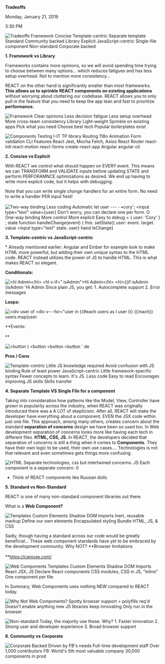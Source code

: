 **Tradeoffs**

Monday, January 21, 2019

3:30 PM

![Tradeoffs Framework Concise Template-centric Separate template Standard Community backed Library Explicit JavaScript-centric Single-file component Non-standard Corporate backed ](001_Tradeoffs_000.png)

**1. Framework vs Library**

Frameworks contains more opinions, so we will avoid spending time trying to choose between many options... which reduces fatigues and has less setup overhead. Not to mention more consistency...

REACT on the other hand is significantly smaller than most frameworks. **This allows us to sprinkle REACT components on existing applications** without worrying about cluttering our codebase. REACT allows you to only pull in the feature that you need to keep the app lean and fast to prioritize **performance.**

![Framework Clear opinions Less decision fatigue Less setup overhead More cross-team consistency Library Light-weight Sprinkle on existing apps Pick what you need Choose best tech Popular boilerplates exist ](001_Tradeoffs_001.png)

![Components Testing I-IT TP library Routing 118n Animation Form validation CLI Features React Jest, Mocha Fetch, Axios React Router react-intl react-motion react-forms create-react-app Angular angular-cli ](001_Tradeoffs_002.png)

**2. Concise vs Explicit**

With REACT we control what should happen on EVERY event. This means we can TRANSFORM and VALIDATE inputs before updating STATE and perform PERFORAMNCE optimizations as desired. We end up having to write more explicit code, but it helps with debugging.

Note that you can write single change handlers for an entire form. No need to write a handler PER input field!\
\
![Two-way binding Less coding Automatic let user --- - •cory\'; \<input type=\"text\" value={user} Don\'t worry, you can declare one per form. O One-way binding More control More explicit Easy to debug = { user: \'Cory\' } ; state function handleChange(event) { this. setState({ user: event. target. value \<input type=\"text\" state. user} hand leChange} ](001_Tradeoffs_003.png)

**3. Template-centric vs JavaScript-centric**

\* Already mentioned earlier: Angular and Ember for example look to make HTML more powerful, but adding their own unique syntax to the HTML code. REACT instead utilizes the power of JS to handle HTML. This is what makes REACT so elegant.

**Conditionals:**

![\<hl Admin\</hl\> \<hl v-if=\" isAdmin\"\>Hi Admin\</hl\> \<hl\>{{if isAdmin {isAdmin \'Hi Admin Since plain JS, you get: 1. Autocomplete support 2. Error messages ](001_Tradeoffs_004.png)

**Loops:**

![\<div user of \<div v---for=\"user in {{#each users as I user l}} {{/each}} users.map(user ](001_Tradeoffs_005.png)

**Events:\
\
** 

![\<button ) \<button \<button \<button \' de ](001_Tradeoffs_006.png)

**Pros / Cons**

![Template-centric Little JS knowledge required Avoid confusion with JS binding Rule of least power JavaScript-centric Little framework-specific syntax Fewer concepts to learn. It\'s JS. Less code Easy to read Encourages improving JS skills Skills transfer ](001_Tradeoffs_007.png)

**4. Separate Template VS Single File for a component**

Taking into consideration how patterns like the Model, View, Controller have grown in popularity across the industry, when REACT was originally introduced there was a A LOT of skepticism. After all, REACT will make the developer have everything about a component, EVEN the JSX code within just one file. This approach, among many others, creates concern about the standard **separation of concerns** design we have been so used too. In Web development separation of concerns looks more like having each tech in different files. **HTML, CSS, JS.** In REACT, the developers decided that separation of concerns is still a thing when it comes to **Components.** They have their own logic to be used, their own use cases.... Technologies is not that relevant and even sometimes gets things more confusing.

![HTML Separate technologies, css but intertwined concerns. JS Each component is a separate concern. 0 ](001_Tradeoffs_008.png)

-   Think of REACT components like Russian dolls

**5. Standard vs Non-Standard**

REACT is one of many non-standard component libraries out there.

What is a **Web Component?**

![Templates Custom Elements Shadow DOM Imports Inert, reusable markup Define our own elements Encapsulated styling Bundle HTML, JS, & CSS ](001_Tradeoffs_009.png)

Sadly, though having a standard across our code would be greatly beneficial... These web component standards have yet to be embraced by the development community. Why NOT? **Browser limitations\
\
**<https://caniuse.com/>

![Web Components Templates Custom Elements Shadow DOM Imports React JSX, JS Declare React components CSS modules, CSS in JS, \"inline\" One component per file ](001_Tradeoffs_010.png)

In Summary, Web Components uses nothing NEW compared to REACT today.

![Why Not Web Components? Spotty browser support = polyfills req\'d Doesn\'t enable anything new JS libraries keep innovating Only run in the browser ](001_Tradeoffs_011.png)

![Non-standard Today, the majority use these. Why? 1. Faster innovation 2. Strong user and developer experience 3. Broad browser support ](001_Tradeoffs_012.png)

**6. Community vs Corporate**

![Corporate Backed Driven by FB\'s needs Full-time development staff Over 1,000 contributors FB: World\'s 5th most valuable company 30,000 components in prod ](001_Tradeoffs_013.png)
